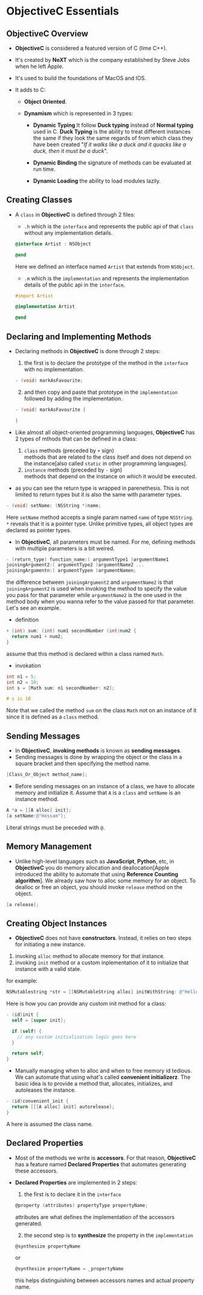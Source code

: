 # ObjectiveC Essentials

## ObjectiveC Overview

- **ObjectiveC** is considered a featured version of C (lime C++).
- It's created by **NeXT** which is the company established by Steve Jobs when he left Apple.
- It's used to build the foundations of MacOS and IOS.
- It adds to C:

  - **Object Oriented**.
  - **Dynamism** which is represented in 3 types:

    - **Dynamic Typing**
      It follow **Duck typing** instead of **Normal typing** used in C. **Duck Typing** is the ability to treat different instances the same if they look the same regards of from which class they have been created "_If it walks like a duck and it quacks like a duck, then it must be a duck_".

    - **Dynamic Binding**
      the signature of methods can be evaluated at run time.

    - **Dynamic Loading**
      the ability to load modules lazily.

## Creating Classes

- A `class` in **ObjectiveC** is defined through 2 files:

  - `.h` which is the `interface` and represents the public api of that `class` without any implementation details.

  ```objective-c
  @interface Artist : NSObject

  @end
  ```

  Here we defined an interface named `Artist` that extends from `NSObject`.

  - `.m` which is the `implementation` and represents the implementation details of the public api in the `interface`.

  ```objective-c
  #import Artist

  @implementation Artist

  @end
  ```

## Declaring and Implementing Methods

- Declaring methods in **ObjectiveC** is done through 2 steps:

  1. the first is to declare the prototype of the method in the `interface` with no implementation.

  ```objective-c
  - (void) markAsFavourite;
  ```

  2. and then copy and paste that prototype in the `implementation` followed by adding the implementation.

  ```objective-c
  - (void) markAsFavourite {

  }
  ```

- Like almost all object-oriented programming languages, **ObjectiveC** has 2 types of mthods that can be defined in a class:

  1. `class` methods (preceded by `+` sign)  
     methods that are related to the class itself and does not depend on the instance[also called `static` in other programming languages].
  2. `instance` methods (preceded by `-` sign)  
     methods that depend on the instance on which it would be executed.

- as you can see the return type is wrapped in parenethesis. This is not limited to return types but it is also the same with parameter types.

```objective-c
- (void) setName: (NSString *)name;
```

Here `setName` method accepts a single param named `name` of type `NSString`. `*` reveals that it is a pointer type. Unlike primitive types, all object types are declared as pointer types.

- In **ObjectiveC**, all parameters must be named. For me, defining methods with multiple parameters is a bit weired.

```objective-c
- (return_type) function_name:( argumentType1 )argumentName1
joiningArgument2:( argumentType2 )argumentName2 ...
joiningArgumentn:( argumentTypen )argumentNamen;
```

the difference between `joiningArgument2` and `argumentName2` is that `joiningArgument2` is used when invoking the method to specify the value you pass for that parameter while `argumentName2` is the one used in the method body when you wanna refer to the value passed for that parameter. Let's see an example.

- definition

```objective-c
+ (int) sum: (int) num1 secondNumber (int)num2 {
  return num1 + num2;
}
```

assume that this method is declared within a class named `Math`.

- invokation

```objective-c
int n1 = 5;
int n2 = 10;
int s = [Math sum: n1 secondNumber: n2];

# s is 10
```

Note that we called the method `sum` on the class `Math` not on an instance of it since it is defined as a `class` method.

## Sending Messages

- In **ObjectiveC**, **invoking methods** is known as **sending messages**.
- Sending messages is done by wrapping the object or the class in a square bracket and then specifying the method name.

```objective-c
[Class_Or_Object method_name];
```

- Before sending messages on an instance of a class, we have to allocate memory and initialize it. Assume that `A` is a `class` and `setName` is an instance method.

```objective-c
A *a = [[A alloc] init];
[a setName:@"Hossam"];
```

Literal strings must be preceded with `@`.

## Memory Management

- Unlike high-level languages such as **JavaScript**, **Python**, etc, in **ObjectiveC** you do memory allocation and deallocation[Apple introduced the ability to automate that using **Reference Counting algorithm**]. We already saw how to alloc some memory for an object. To dealloc or free an object, you should invoke `release` method on the object.

```objective-c
[a release];
```

## Creating Object Instances

- **ObjectiveC** does not have **constructors**. Instead, it relies on two steps for initiating a new instance.

1. invoking `alloc` method to allocate memory for that instance.
2. invoking `init` method or a custom inplementation of it to initialize that instance with a valid state.

for example:

```objective-c
NSMutablestring *str = [[NSMutableString alloc] initWithString: @"Hello, world!"];
```

Here is how you can provide any custom init method for a class:

```objective-c
- (id)init {
  self = [super init];

  if (self) {
    // any custom initialization logic goes here
  }

  return self;
}
```

- Manually managing when to alloc and when to free memory id tedious. We can automate that using what's called **convenient initializerz**. The basic idea is to provide a method that, allocates, initializes, and autoleases the instance.

```objective-c
- (id)convenient_init {
  return [[[A alloc] init] autorelease];
}
```

A here is assumed the class name.

## Declared Properties

- Most of the methods we write is **accessors**. For that reason, **ObjectiveC** has a feature named **Declared Properties** that automates generating these accessors.
- **Declared Properties** are implemented in 2 steps:

  1. the first is to declare it in the `interface`

  ```objective-c
  @property (attributes) propertyType propertyName;
  ```

  attributes are what defines the implementation of the accessors generated.

  2. the second step is to **synthesize** the property in the `implementation`

  ```objective-c
  @synthesize propertyName
  ```

  or

  ```objective-c
  @synthesize propertyName = _propertyName
  ```

  this helps distinguishing between accessors names and actual property name.
